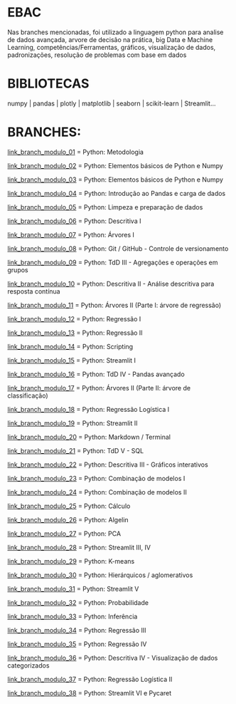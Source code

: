 # EBAC

Nas branches mencionadas, foi utilizado a linguagem python para analise de dados avançada, arvore de decisão na prática, big Data e Machine Learning, competências/Ferramentas, gráficos, visualização de dados, padronizações, resolução de problemas com base em dados

# BIBLIOTECAS 
numpy | pandas | plotly | matplotlib | seaborn | scikit-learn | Streamlit...

# BRANCHES: 
[link_branch_modulo_01](https://github.com/carolrmr/EBAC/tree/modulo_01) = Python: Metodologia

[link_branch_modulo_02](https://github.com/carolrmr/EBAC/tree/modulo_02) = Python: Elementos básicos de Python e Numpy

[link_branch_modulo_03](https://github.com/carolrmr/EBAC/tree/modulo_03) = Python: Elementos básicos de Python e Numpy

[link_branch_modulo_04](https://github.com/carolrmr/EBAC/tree/modulo_04) = Python: Introdução ao Pandas e carga de dados

[link_branch_modulo_05](https://github.com/carolrmr/EBAC/tree/modulo_05) = Python: Limpeza e preparação de dados

[link_branch_modulo_06](https://github.com/carolrmr/EBAC/tree/modulo_06) = Python: Descritiva I

[link_branch_modulo_07](https://github.com/carolrmr/EBAC/tree/modulo_07) = Python: Árvores I

[link_branch_modulo_08](https://github.com/carolrmr/EBAC/tree/modulo_08) = Python: Git / GitHub - Controle de versionamento

[link_branch_modulo_09](https://github.com/carolrmr/EBAC/tree/modulo_09) = Python: TdD III - Agregações e operações em grupos

[link_branch_modulo_10](https://github.com/carolrmr/EBAC/tree/modulo_10) = Python: Descritiva II - Análise descritiva para resposta contínua

[link_branch_modulo_11](https://github.com/carolrmr/EBAC/tree/modulo_11) = Python: Árvores II (Parte I: árvore de regressão)

[link_branch_modulo_12](https://github.com/carolrmr/EBAC/tree/modulo_12) = Python: Regressão I

[link_branch_modulo_13](https://github.com/carolrmr/EBAC/tree/modulo_13) = Python: Regressão II

[link_branch_modulo_14](https://github.com/carolrmr/EBAC/tree/modulo_14) = Python: Scripting

[link_branch_modulo_15](https://github.com/carolrmr/EBAC/tree/modulo_15) = Python: Streamlit I

[link_branch_modulo_16](https://github.com/carolrmr/EBAC/tree/modulo_16) = Python: TdD IV - Pandas avançado

[link_branch_modulo_17](https://github.com/carolrmr/EBAC/tree/modulo_17) = Python: Árvores II (Parte II: árvore de classificação)

[link_branch_modulo_18](https://github.com/carolrmr/EBAC/tree/modulo_18) = Python: Regressão Logística I

[link_branch_modulo_19](https://github.com/carolrmr/EBAC/tree/modulo_19) = Python: Streamlit II

[link_branch_modulo_20](https://github.com/carolrmr/EBAC/tree/modulo_20) = Python: Markdown / Terminal

[link_branch_modulo_21](https://github.com/carolrmr/EBAC/tree/modulo_21) = Python: TdD V - SQL

[link_branch_modulo_22](https://github.com/carolrmr/EBAC/tree/modulo_22) = Python: Descritiva III - Gráficos interativos

[link_branch_modulo_23](https://github.com/carolrmr/EBAC/tree/modulo_23) = Python: Combinação de modelos I

[link_branch_modulo_24](https://github.com/carolrmr/EBAC/tree/modulo_24) = Python: Combinação de modelos II

[link_branch_modulo_25](https://github.com/carolrmr/EBAC/tree/modulo_25) = Python: Cálculo

[link_branch_modulo_26](https://github.com/carolrmr/EBAC/tree/modulo_26) = Python: Algelin

[link_branch_modulo_27](https://github.com/carolrmr/EBAC/tree/modulo_27) = Python: PCA

[link_branch_modulo_28](https://github.com/carolrmr/EBAC/tree/modulo_28) = Python: Streamlit III, IV

[link_branch_modulo_29](https://github.com/carolrmr/EBAC/tree/modulo_29) = Python: K-means

[link_branch_modulo_30](https://github.com/carolrmr/EBAC/tree/modulo_30) = Python: Hierárquicos / aglomerativos

[link_branch_modulo_31](https://github.com/carolrmr/EBAC/tree/modulo_31) = Python: Streamlit V

[link_branch_modulo_32](https://github.com/carolrmr/EBAC/tree/modulo_32) = Python: Probabilidade

[link_branch_modulo_33](https://github.com/carolrmr/EBAC/tree/modulo_33) = Python: Inferência

[link_branch_modulo_34](https://github.com/carolrmr/EBAC/tree/modulo_34) = Python: Regressão III

[link_branch_modulo_35](https://github.com/carolrmr/EBAC/tree/modulo_35) = Python: Regressão IV

[link_branch_modulo_36](https://github.com/carolrmr/EBAC/tree/modulo_36) = Python: Descritiva IV - Visualização de dados categorizados

[link_branch_modulo_37](https://github.com/carolrmr/EBAC/tree/modulo_37) = Python: Regressão Logística II

[link_branch_modulo_38](https://github.com/carolrmr/EBAC/tree/modulo_38) = Python: Streamlit VI e Pycaret

